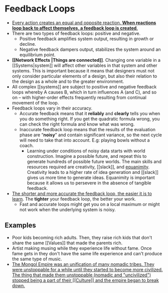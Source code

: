 # Feedback Loops

- [Every action creates an equal and opposite reaction. **When reactions loop back to affect themselves, a feedback loop is created**.](https://fs.blog/2011/10/mental-model-feedback-loops/)
- There are two types of feedback loops: positive and negative.
  - Positive feedback amplifies system output, resulting in growth or decline.
  - Negative feedback dampers output, stabilizes the system around an equilibrium point.
- **[[Network Effects |Things are connected]]**. Changing one variable in a [[Systems|system]] will affect other variables in that system and other systems. This is important because it means that designers must not only consider particular elements of a design, but also their relation to the design as a whole and to the greater environment.
- All complex [[systems]] are subject to positive and negative feedback loops whereby A causes B, which in turn influences A (and C), and so on – with higher-order effects frequently resulting from continual movement of the loop.
- Feedback loops vary in their accuracy.
  - Accurate feedback means that it **reliably** and **clearly** tells you when you do something right. If you get the quadratic formula wrong, you can check the right formula and know what was wrong.
  - Inaccurate feedback loop means that the results of the evaluation phase are “**noisy**” and contain significant variance, so the next cycle will need to take that into account. E.g: playing bowls without a coach.
    - Learning under conditions of noisy data starts with world construction. Imagine a possible future, and repeat this to generate hundreds of possible future worlds. The main skills and resources required are creativity, [[slack]], and [equanimity](https://en.wikipedia.org/wiki/Equanimity). Creativity leads to a higher rate of idea generation and [[slack]] gives us more time to generate ideas. Equanimity is important because it allows us to persevere in the absence of tangible feedback.
- [The shorter and more accurate the feedback loop, the easier it is to learn](https://brianlui.dog/2020/05/10/beware-of-tight-feedback-loops/). The **tighter** your feedback loop, the better your work.
  - Fast and accurate loops might get you on a local maximum or might not work when the underlying system is noisy.

## Examples

- Poor kids becoming rich adults. Then, they raise rich kids that don't share the same [[Values]] that made the parents rich.
- Artist making musing while they experience life without fame. Once fame gets in they don't have the same life experience and can't produce the same type of music.
- [The Mongol Empire was an unification of many nomadic tribes. They were unstoppable for a while until they started to become more civilized. The thing that made them unstoppable (nomadic and "uncivilized") stopped being a part of their [[Culture]] and the empire began to break down.](https://www.dancarlin.com/product/hardcore-history-wrath-of-the-khans-series/)
